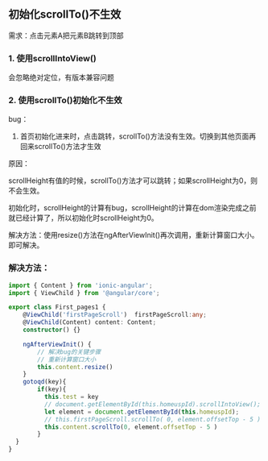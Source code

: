 ## 初始化scrollTo()不生效

需求：点击元素A把元素B跳转到顶部

### 1. 使用scrollIntoView()

会忽略绝对定位，有版本兼容问题

### 2. 使用scrollTo()初始化不生效

bug：

1. 首页初始化进来时，点击跳转，scrollTo()方法没有生效。切换到其他页面再回来scrollTo()方法才生效

原因：

scrollHeight有值的时候，scrollTo()方法才可以跳转；如果scrollHeight为0，则不会生效。

初始化时，scrollHeight的计算有bug，scrollHeight的计算在dom渲染完成之前就已经计算了，所以初始化时scrollHeight为0。

解决方法：使用resize()方法在ngAfterViewInit()再次调用，重新计算窗口大小。即可解决。

### 解决方法：

```typescript
import { Content } from 'ionic-angular';
import { ViewChild } from '@angular/core';
```

```typescript
export class First_pages1 {
    @ViewChild('firstPageScroll')  firstPageScroll:any;
  	@ViewChild(Content) content: Content;
    constructor() {}

    ngAfterViewInit() {
        // 解决bug的关键步骤
        // 重新计算窗口大小
        this.content.resize()
    }
    gotoqd(key){
        if(key){
          this.test = key
          // document.getElementById(this.homeuspId).scrollIntoView();
          let element = document.getElementById(this.homeuspId);
          // this.firstPageScroll.scrollTo( 0, element.offsetTop - 5 ) // 或者使用此步骤也能生效
          this.content.scrollTo(0, element.offsetTop - 5 )
        }
  }
}

```
